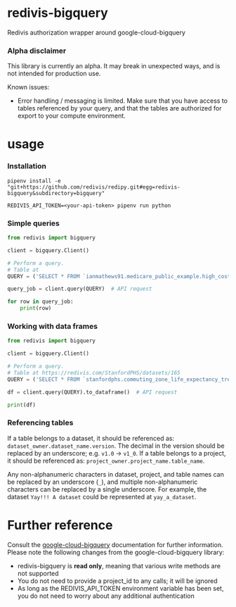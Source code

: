 # redivis-bigquery
Redivis authorization wrapper around google-cloud-bigquery

### Alpha disclaimer
This library is currently an alpha. It may break in unexpected ways, and is not intended for production use.

Known issues:
- Error handling / messaging is limited. Make sure that you have access to tables referenced by your query, and that the tables are authorized for export to your compute environment.

# usage
### Installation
```
pipenv install -e "git+https://github.com/redivis/redipy.git#egg=redivis-bigquery&subdirectory=bigquery"

REDIVIS_API_TOKEN=<your-api-token> pipenv run python
```
### Simple queries
```py
from redivis import bigquery

client = bigquery.Client()

# Perform a query.
# Table at
QUERY = ('SELECT * FROM `ianmathews91.medicare_public_example.high_cost_in_providers_in_CA_output` LIMIT 10')

query_job = client.query(QUERY)  # API request

for row in query_job:
	print(row)
```
### Working with data frames
```py
from redivis import bigquery

client = bigquery.Client()

# Perform a query.
# Table at https://redivis.com/StanfordPHS/datasets/165
QUERY = ('SELECT * FROM `stanfordphs.commuting_zone_life_expectancy_trends.v1_0` LIMIT 10')

df = client.query(QUERY).to_dataframe()  # API request

print(df)
```
### Referencing tables
If a table belongs to a dataset, it should be referenced as: `dataset_owner.dataset_name.version`. The decimal in the version should be replaced by an underscore; e.g. `v1.0` -> `v1_0`. If a table belongs to a project, it should be referenced as: `project_owner.project_name.table_name`.

Any non-alphanumeric characters in dataset, project, and table names can be replaced by an underscore (`_`), and multiple non-alphanumeric characters can be replaced by a single underscore. For example, the dataset `Yay!!! A dataset` could be represented at `yay_a_dataset`.

# Further reference
Consult the [google-cloud-bigquery](https://googleapis.dev/python/bigquery/latest/index.html) documentation for further information. Please note the following changes from the google-cloud-bigquery library:
- redivis-bigquery is **read only**, meaning that various write methods are not supported
- You do not need to provide a project_id to any calls; it will be ignored
- As long as the REDIVIS_API_TOKEN environment variable has been set, you do not need to worry about any additional authentication
